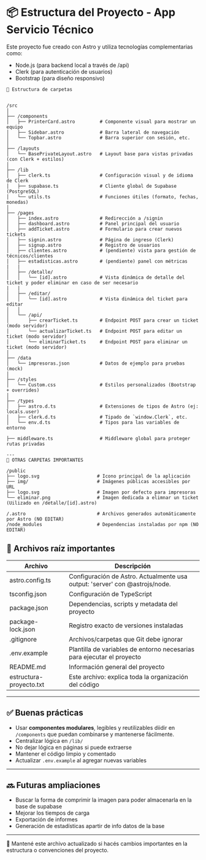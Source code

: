 # 📦 Estructura del Proyecto - App Servicio Técnico

Este proyecto fue creado con Astro y utiliza tecnologías complementarias como:

- Node.js (para backend local a través de /api)
- Clerk (para autenticación de usuarios)
- Bootstrap (para diseño responsivo)

```batch 
📁 Estructura de carpetas


/src
│
├── /components
│   ├── PrinterCard.astro         # Componente visual para mostrar un equipo
│   ├── Sidebar.astro             # Barra lateral de navegación
│   └── Topbar.astro              # Barra superior con sesión, etc.
│
├── /layouts
│   └── BasePrivateLayout.astro   # Layout base para vistas privadas (con Clerk + estilos)
│
├── /lib
│   ├── clerk.ts                  # Configuración visual y de idioma de Clerk
│   ├── supabase.ts               # Cliente global de Supabase (PostgreSQL)
│   └── utils.ts                  # Funciones útiles (formato, fechas, monedas)
│
├── /pages
│   ├── index.astro               # Redirección a /signin
│   ├── dashboard.astro           # Panel principal del usuario
│   ├── addTicket.astro           # Formulario para crear nuevos tickets
│   ├── signin.astro              # Página de ingreso (Clerk)
│   ├── signup.astro              # Registro de usuarios
│   ├── clientes.astro            # (pendiente) vista para gestión de técnicos/clientes
│   ├── estadisticas.astro        # (pendiente) panel con métricas
|   |
│   ├── /detalle/
│   │   └── [id].astro            # Vista dinámica de detalle del ticket y poder eliminar en caso de ser necesario
|   |
│   ├── /editar/
│   │   └── [id].astro            # Vista dinámica del ticket para editar
│   │
│   └── /api/
│       ├── crearTicket.ts        # Endpoint POST para crear un ticket (modo servidor)
│       └── actualizarTicket.ts   # Endpoint POST para editar un ticket (modo servidor)
│       └── eliminarTicket.ts     # Endpoint POST para eliminar un ticket (modo servidor)
│
├── /data
│   └── impresoras.json           # Datos de ejemplo para pruebas (mock)
│
├── /styles
│   └── Custom.css                # Estilos personalizados (Bootstrap + overrides)
│
├── /types
│   ├── astro.d.ts                # Extensiones de tipos de Astro (ej: locals.user)
│   ├── clerk.d.ts                # Tipado de `window.Clerk`, etc.
│   └── env.d.ts                  # Tipos para las variables de entorno

├── middleware.ts                 # Middleware global para proteger rutas privadas

---
📁 OTRAS CARPETAS IMPORTANTES

/public
├── logo.svg                     # Icono principal de la aplicación
├── img/                         # Imágenes públicas accesibles por URL
├── logo.svg                     # Imagen por defecto para impresoras
└── eliminar.png                 # Imagen dedicada a elimnar un ticket (Uilizado en /detalle/[id].astro)

/.astro                          # Archivos generados automáticamente por Astro (NO EDITAR)
/node_modules                    # Dependencias instaladas por npm (NO EDITAR)

```

## 📄 Archivos raíz importantes

Archivo                 | Descripción
------------------------|-----------------------------------------------------------
astro.config.ts         | Configuración de Astro. Actualmente usa output: 'server' con @astrojs/node.
tsconfig.json           | Configuración de TypeScript
package.json            | Dependencias, scripts y metadata del proyecto
package-lock.json       | Registro exacto de versiones instaladas
.gitignore              | Archivos/carpetas que Git debe ignorar
.env.example            | Plantilla de variables de entorno necesarias para ejecutar el proyecto
README.md               | Información general del proyecto
estructura-proyecto.txt | Este archivo: explica toda la organización del código

---

## ✅ Buenas prácticas

- Usar **componentes modulares**, legibles y reutilizables diidir en `/components` que puedan combinarse y mantenerse fácilmente.
- Centralizar lógica en `/lib/` 
- No dejar lógica en páginas si puede extraerse
- Mantener el código limpio y comentado
- Actualizar `.env.example` al agregar nuevas variables

---

## 🔜 Futuras ampliaciones

- Buscar la forma de comprimir la imagen para poder almacenarla en la base de supabase
- Mejorar los tiempos de carga
- Exportación de informes
- Generación de estadísticas apartir de info datos de la base 

---

📌 Mantené este archivo actualizado si hacés cambios importantes en la estructura o convenciones del proyecto.

